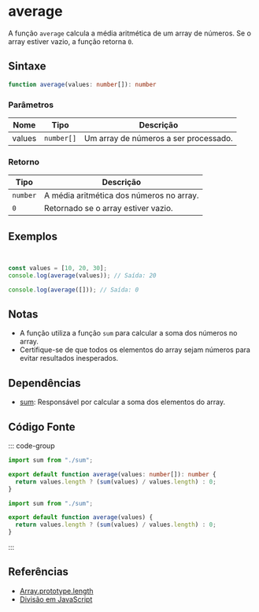 # average

A função `average` calcula a média aritmética de um array de números. Se o array estiver vazio, a função retorna `0`.

## Sintaxe

```typescript
function average(values: number[]): number
```

### Parâmetros

| Nome   | Tipo      | Descrição                     |
|--------|-----------|-------------------------------|
| values | `number[]`| Um array de números a ser processado. |

### Retorno

| Tipo    | Descrição                                     |
|---------|-----------------------------------------------|
| `number`| A média aritmética dos números no array.      |
| `0`     | Retornado se o array estiver vazio.           |

## Exemplos

```typescript


const values = [10, 20, 30];
console.log(average(values)); // Saída: 20

console.log(average([])); // Saída: 0
```

## Notas

- A função utiliza a função `sum` para calcular a soma dos números no array.
- Certifique-se de que todos os elementos do array sejam números para evitar resultados inesperados.

## Dependências

- [sum](./sum.md): Responsável por calcular a soma dos elementos do array.

## Código Fonte

::: code-group
```typescript
import sum from "./sum";

export default function average(values: number[]): number {
  return values.length ? (sum(values) / values.length) : 0;
}
```

```javascript
import sum from "./sum";

export default function average(values) {
  return values.length ? (sum(values) / values.length) : 0;
}
```
::: 

## Referências

- [Array.prototype.length](https://developer.mozilla.org/en-US/docs/Web/JavaScript/Reference/Global_Objects/Array/length)  
- [Divisão em JavaScript](https://developer.mozilla.org/en-US/docs/Web/JavaScript/Reference/Operators/Division)